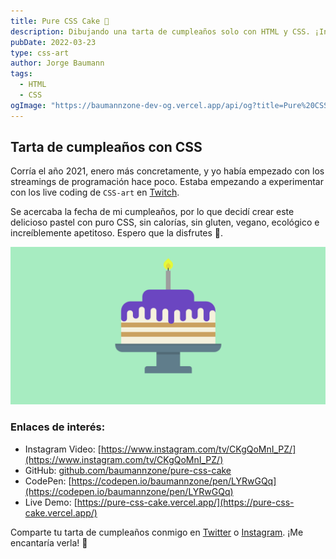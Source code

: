 ```yaml
---
title: Pure CSS Cake 🎂
description: Dibujando una tarta de cumpleaños solo con HTML y CSS. ¡Incluye animaciones mágicas en la velita! ¿Has visto cómo se mueve?
pubDate: 2022-03-23
type: css-art
author: Jorge Baumann
tags:
  - HTML
  - CSS
ogImage: "https://baumannzone-dev-og.vercel.app/api/og?title=Pure%20CSS%20Cake%20%F0%9F%8E%82&tags=HTML,CSS"
---
```


## Tarta de cumpleaños con CSS

Corría el año 2021, enero más concretamente, y yo había empezado con los streamings de programación hace poco.
Estaba empezando a experimentar con los live coding de `CSS-art` en [Twitch](https://twitch.tv/baumannzone).

Se acercaba la fecha de mi cumpleaños, por lo que decidí crear este delicioso pastel con puro CSS, sin calorías, sin gluten, vegano, ecológico e increíblemente apetitoso. Espero que la disfrutes 🎉.

![Pure CSS cake](../../assets/blog/pure-css-cake/cake.png)

### Enlaces de interés:

- Instagram Video: [https://www.instagram.com/tv/CKgQoMnI_PZ/](https://www.instagram.com/tv/CKgQoMnI_PZ/)
- GitHub: [github.com/baumannzone/pure-css-cake](https://github.com/baumannzone/pure-css-cake)
- CodePen: [https://codepen.io/baumannzone/pen/LYRwGQq](https://codepen.io/baumannzone/pen/LYRwGQq)
- Live Demo: [https://pure-css-cake.vercel.app/](https://pure-css-cake.vercel.app/)

Comparte tu tarta de cumpleaños conmigo en [Twitter](https://twitter.com/baumannzone) o [Instagram](https://instagram.com/baumannzone). ¡Me encantaría verla! 🎂
